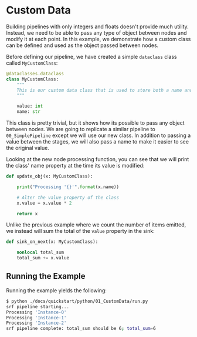 # Custom Data

Building pipelines with only integers and floats doesn't provide much utility. Instead, we need to be able to pass any type of object between nodes and modify it at each point. In this example, we demonstrate how a custom class can be defined and used as the object passed between nodes.

Before defining our pipeline, we have created a simple `dataclass` class called `MyCustomClass`:

```python
@dataclasses.dataclass
class MyCustomClass:
    """
    This is our custom data class that is used to store both a name and a value.
    """

    value: int
    name: str
```

This class is pretty trivial, but it shows how its possible to pass any object between nodes. We are going to replicate a similar pipeline to `00_SimplePipeline` except we will use our new class. In addition to passing a value between the stages, we will also pass a name to make it easier to see the original value.

Looking at the new node processing function, you can see that we will print the class' name property at the time its value is modified:

```python
def update_obj(x: MyCustomClass):

    print("Processing '{}'".format(x.name))

    # Alter the value property of the class
    x.value = x.value * 2

    return x
```

Unlike the previous example where we count the number of items emitted, we instead will sum the total of the `value` property in the sink:

```python
def sink_on_next(x: MyCustomClass):

    nonlocal total_sum
    total_sum += x.value
```

## Running the Example

Running the example yields the following:

```bash
$ python ./docs/quickstart/python/01_CustomData/run.py
srf pipeline starting...
Processing 'Instance-0'
Processing 'Instance-1'
Processing 'Instance-2'
srf pipeline complete: total_sum should be 6; total_sum=6
```
